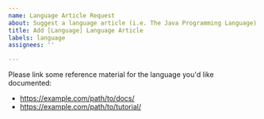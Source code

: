 ```yaml
---
name: Language Article Request
about: Suggest a language article (i.e. The Java Programming Language)
title: Add [Language] Language Article
labels: language
assignees: ''

---
```


Please link some reference material for the language you'd like documented:
  - https://example.com/path/to/docs/
  - https://example.com/path/to/tutorial/
